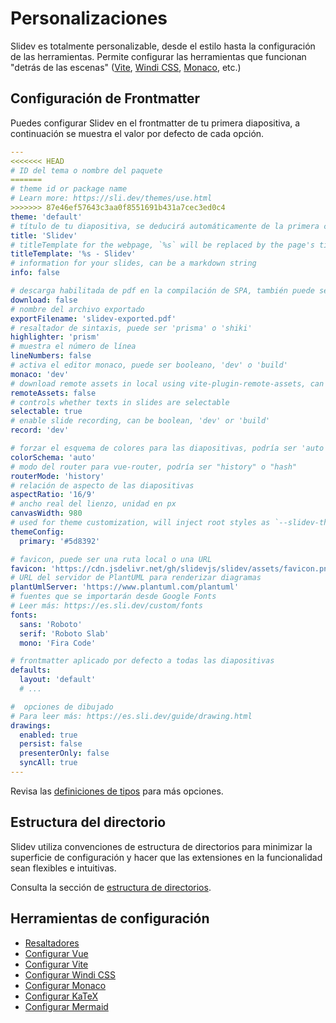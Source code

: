 # Personalizaciones

Slidev es totalmente personalizable, desde el estilo hasta la configuración de las herramientas. Permite configurar las herramientas que funcionan "detrás de las escenas" ([Vite](/custom/config-vite), [Windi CSS](/custom/config-windicss), [Monaco](/custom/config-monaco), etc.)

## Configuración de Frontmatter

Puedes configurar Slidev en el frontmatter de tu primera diapositiva, a continuación se muestra el valor por defecto de cada opción.

```yaml
---
<<<<<<< HEAD
# ID del tema o nombre del paquete
=======
# theme id or package name
# Learn more: https://sli.dev/themes/use.html
>>>>>>> 87e46ef57643c3aa0f8551691b431a7cec3ed0c4
theme: 'default'
# título de tu diapositiva, se deducirá automáticamente de la primera cabecera si no se especifica
title: 'Slidev'
# titleTemplate for the webpage, `%s` will be replaced by the page's title
titleTemplate: '%s - Slidev'
# information for your slides, can be a markdown string
info: false

# descarga habilitada de pdf en la compilación de SPA, también puede ser una url personalizada
download: false
# nombre del archivo exportado
exportFilename: 'slidev-exported.pdf'
# resaltador de sintaxis, puede ser 'prisma' o 'shiki'
highlighter: 'prism'
# muestra el número de línea
lineNumbers: false
# activa el editor monaco, puede ser booleano, 'dev' o 'build'
monaco: 'dev'
# download remote assets in local using vite-plugin-remote-assets, can be boolean, 'dev' or 'build'
remoteAssets: false
# controls whether texts in slides are selectable
selectable: true
# enable slide recording, can be boolean, 'dev' or 'build'
record: 'dev'

# forzar el esquema de colores para las diapositivas, podría ser 'auto', 'light', o 'dark'
colorSchema: 'auto'
# modo del router para vue-router, podría ser "history" o "hash"
routerMode: 'history'
# relación de aspecto de las diapositivas
aspectRatio: '16/9'
# ancho real del lienzo, unidad en px
canvasWidth: 980
# used for theme customization, will inject root styles as `--slidev-theme-x` for attribute `x`
themeConfig:
  primary: '#5d8392'

# favicon, puede ser una ruta local o una URL
favicon: 'https://cdn.jsdelivr.net/gh/slidevjs/slidev/assets/favicon.png'
# URL del servidor de PlantUML para renderizar diagramas
plantUmlServer: 'https://www.plantuml.com/plantuml'
# fuentes que se importarán desde Google Fonts
# Leer más: https://es.sli.dev/custom/fonts
fonts:
  sans: 'Roboto'
  serif: 'Roboto Slab'
  mono: 'Fira Code'

# frontmatter aplicado por defecto a todas las diapositivas
defaults:
  layout: 'default'
  # ...

#  opciones de dibujado
# Para leer más: https://es.sli.dev/guide/drawing.html
drawings:
  enabled: true
  persist: false
  presenterOnly: false
  syncAll: true
---
```

Revisa las [definiciones de tipos](https://github.com/slidevjs/slidev/blob/main/packages/types/src/types.ts#L29) para más opciones.

## Estructura del directorio

Slidev utiliza convenciones de estructura de directorios para minimizar la superficie de configuración y hacer que las extensiones en la funcionalidad sean flexibles e intuitivas.

Consulta la sección de [estructura de directorios](/custom/directory-structure).

## Herramientas de configuración

- [Resaltadores](/custom/highlighters)
- [Configurar Vue](/custom/config-vue)
- [Configurar Vite](/custom/config-vite)
- [Configurar Windi CSS](/custom/config-windicss)
- [Configurar Monaco](/custom/config-monaco)
- [Configurar KaTeX](/custom/config-katex)
- [Configurar Mermaid](/custom/config-mermaid)
